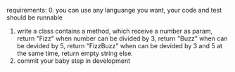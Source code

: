 requirements:
0. you can use any languange you want, your code and test should be runnable
1. write a class contains a method, which receive a number as param, return "Fizz" when number can be divided by 3, return "Buzz" when can be devided by 5, return "FizzBuzz" when can be devided by 3 and 5 at the same time, return empty string else.
2. commit your baby step in development
